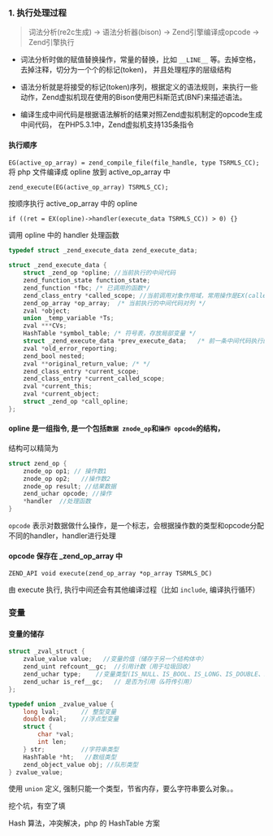 ### 1. 执行处理过程

> 词法分析(re2c生成) -> 语法分析器(bison) -> Zend引擎编译成opcode -> Zend引擎执行

* 词法分析时做的赋值替换操作，常量的替换，比如 `__LINE__` 等。去掉空格，去掉注释，切分为一个个的标记(token)， 并且处理程序的层级结构

* 语法分析就是将接受的标记(token)序列，根据定义的语法规则，来执行一些动作，Zend虚拟机现在使用的Bison使用巴科斯范式(BNF)来描述语法。 


* 编译生成中间代码是根据语法解析的结果对照Zend虚拟机制定的opcode生成中间代码， 在PHP5.3.1中，Zend虚拟机支持135条指令
#### 执行顺序

`EG(active_op_array) = zend_compile_file(file_handle, type TSRMLS_CC);`
将 php 文件编译成 opline 放到 active_op_array 中

`zend_execute(EG(active_op_array) TSRMLS_CC);`

按顺序执行 active_op_array 中的 opline

`if ((ret = EX(opline)->handler(execute_data TSRMLS_CC)) > 0) {}`

调用 opline 中的 handler 处理函数

```c
typedef struct _zend_execute_data zend_execute_data;
 
struct _zend_execute_data {
    struct _zend_op *opline; //当前执行的中间代码
    zend_function_state function_state;
    zend_function *fbc; /* 已调用的函数*/
    zend_class_entry *called_scope; //当前调用对象作用域，常用操作是EX(called_scope) = Z_OBJCE_P(EX(object))， 即将刚刚调用的对象赋值给它
    zend_op_array *op_array;  /* 当前执行的中间代码对列 */
    zval *object;
    union _temp_variable *Ts;
    zval ***CVs;
    HashTable *symbol_table; /* 符号表，存放局部变量 */
    struct _zend_execute_data *prev_execute_data;   /* 前一条中间代码执行的环境*/
    zval *old_error_reporting;
    zend_bool nested;
    zval **original_return_value; /* */
    zend_class_entry *current_scope;
    zend_class_entry *current_called_scope;
    zval *current_this;
    zval *current_object;
    struct _zend_op *call_opline;
};
```

#### opline 是一组指令, 是一个包括`数据 znode_op`和`操作 opcode`的结构，

结构可以精简为
```c
struct zend_op {
    znode_op op1; // 操作数1
    znode_op op2;   //操作数2
    znode_op result; //结果数据
    zend_uchar opcode; //操作
    *handler  //处理函数
}
```

`opcode` 表示对数据做什么操作，是一个标志，会根据操作数的类型和opcode分配不同的handler，handler进行处理

#### opcode 保存在 _zend_op_array 中

`ZEND_API void execute(zend_op_array *op_array TSRMLS_DC)`

由 execute 执行, 执行中间还会有其他编译过程（比如 `include`, 编译执行循环）

### 变量

#### 变量的储存

```c
struct _zval_struct {
    zvalue_value value;   //变量的值（储存于另一个结构体中）
    zend_uint refcount__gc;  //引用计数（用于垃圾回收）
    zend_uchar type;    //变量类型(IS_NULL、IS_BOOL、IS_LONG、IS_DOUBLE、IS_STRING、IS_ARRAY、IS_OBJECT和IS_RESOURCE等, 实现了php的弱类型)
    zend_uchar is_ref__gc;   // 是否为引用（&符传引用）
};
```

```c
typedef union _zvalue_value {
    long lval;      // 整型变量
    double dval;    //浮点型变量
    struct {        
        char *val;
        int len;
    } str;          //字符串类型
    HashTable *ht;   //数组类型
    zend_object_value obj; //队形类型
} zvalue_value;
```
使用 `union` 定义, 强制只能一个类型，节省内存，要么字符串要么对象。。


挖个坑，有空了填

Hash 算法，冲突解决，php 的 HashTable 方案